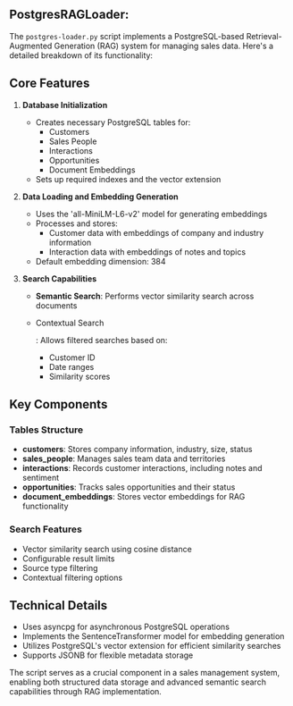 ##  PostgresRAGLoader: 

The `postgres-loader.py` script implements a PostgreSQL-based Retrieval-Augmented Generation (RAG) system for managing sales data. Here's a detailed breakdown of its functionality:

## Core Features

1. **Database Initialization**

   - Creates necessary PostgreSQL tables for:
     - Customers
     - Sales People
     - Interactions
     - Opportunities
     - Document Embeddings
   - Sets up required indexes and the vector extension

2. **Data Loading and Embedding Generation**

   - Uses the 'all-MiniLM-L6-v2' model for generating embeddings
   - Processes and stores:
     - Customer data with embeddings of company and industry information
     - Interaction data with embeddings of notes and topics
   - Default embedding dimension: 384

3. **Search Capabilities**

   - **Semantic Search**: Performs vector similarity search across documents

   - Contextual Search

     : Allows filtered searches based on:

     - Customer ID
     - Date ranges
     - Similarity scores

## Key Components

### Tables Structure

- **customers**: Stores company information, industry, size, status
- **sales_people**: Manages sales team data and territories
- **interactions**: Records customer interactions, including notes and sentiment
- **opportunities**: Tracks sales opportunities and their status
- **document_embeddings**: Stores vector embeddings for RAG functionality

### Search Features

- Vector similarity search using cosine distance
- Configurable result limits
- Source type filtering
- Contextual filtering options

## Technical Details

- Uses asyncpg for asynchronous PostgreSQL operations
- Implements the SentenceTransformer model for embedding generation
- Utilizes PostgreSQL's vector extension for efficient similarity searches
- Supports JSONB for flexible metadata storage

The script serves as a crucial component in a sales management system, enabling both structured data storage and advanced semantic search capabilities through RAG implementation.